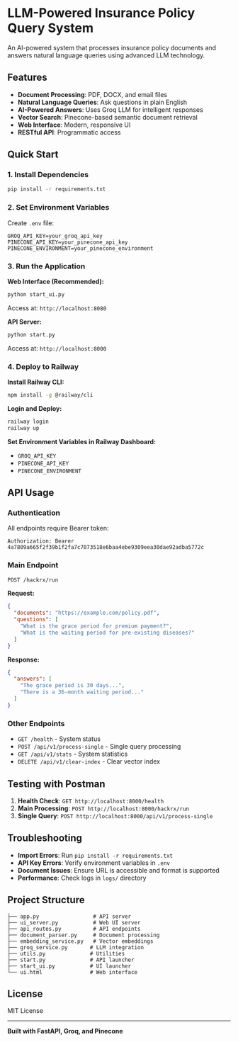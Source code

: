 # LLM-Powered Insurance Policy Query System

An AI-powered system that processes insurance policy documents and answers natural language queries using advanced LLM technology.

## Features

- **Document Processing**: PDF, DOCX, and email files
- **Natural Language Queries**: Ask questions in plain English
- **AI-Powered Answers**: Uses Groq LLM for intelligent responses
- **Vector Search**: Pinecone-based semantic document retrieval
- **Web Interface**: Modern, responsive UI
- **RESTful API**: Programmatic access

## Quick Start

### 1. Install Dependencies
```bash
pip install -r requirements.txt
```

### 2. Set Environment Variables
Create `.env` file:
```env
GROQ_API_KEY=your_groq_api_key
PINECONE_API_KEY=your_pinecone_api_key
PINECONE_ENVIRONMENT=your_pinecone_environment
```

### 3. Run the Application

**Web Interface (Recommended):**
```bash
python start_ui.py
```
Access at: `http://localhost:8080`

**API Server:**
```bash
python start.py
```
Access at: `http://localhost:8000`

### 4. Deploy to Railway

**Install Railway CLI:**
```bash
npm install -g @railway/cli
```

**Login and Deploy:**
```bash
railway login
railway up
```

**Set Environment Variables in Railway Dashboard:**
- `GROQ_API_KEY`
- `PINECONE_API_KEY`
- `PINECONE_ENVIRONMENT`

## API Usage

### Authentication
All endpoints require Bearer token:
```
Authorization: Bearer 4a7809a665f2f39b1f2fa7c7073518e6baa4ebe9309eea30dae92adba5772c
```

### Main Endpoint
```bash
POST /hackrx/run
```

**Request:**
```json
{
  "documents": "https://example.com/policy.pdf",
  "questions": [
    "What is the grace period for premium payment?",
    "What is the waiting period for pre-existing diseases?"
  ]
}
```

**Response:**
```json
{
  "answers": [
    "The grace period is 30 days...",
    "There is a 36-month waiting period..."
  ]
}
```

### Other Endpoints
- `GET /health` - System status
- `POST /api/v1/process-single` - Single query processing
- `GET /api/v1/stats` - System statistics
- `DELETE /api/v1/clear-index` - Clear vector index

## Testing with Postman

1. **Health Check**: `GET http://localhost:8000/health`
2. **Main Processing**: `POST http://localhost:8000/hackrx/run`
3. **Single Query**: `POST http://localhost:8000/api/v1/process-single`

## Troubleshooting

- **Import Errors**: Run `pip install -r requirements.txt`
- **API Key Errors**: Verify environment variables in `.env`
- **Document Issues**: Ensure URL is accessible and format is supported
- **Performance**: Check logs in `logs/` directory

## Project Structure

```
├── app.py                 # API server
├── ui_server.py           # Web UI server
├── api_routes.py          # API endpoints
├── document_parser.py     # Document processing
├── embedding_service.py   # Vector embeddings
├── groq_service.py       # LLM integration
├── utils.py              # Utilities
├── start.py              # API launcher
├── start_ui.py           # UI launcher
└── ui.html               # Web interface
```

## License

MIT License

---

**Built with FastAPI, Groq, and Pinecone**